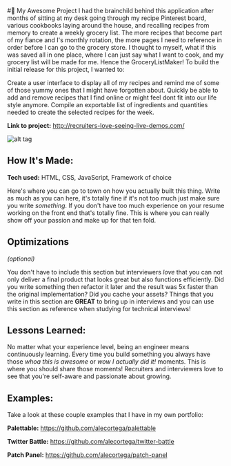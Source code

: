 #🌟 My Awesome Project
I had the brainchild behind this application after months of sitting at my desk going through my recipe Pinterest board, various cookbooks laying around the house, and recalling recipes from memory to create a weekly grocery list. The more recipes that become part of my fiance and I's monthly rotation, the more pages I need to reference in order before I can go to the grocery store. I thought to myself, what if this was saved all in one place, where I can just say what I want to cook, and my grocery list will be made for me. Hence the GroceryListMaker! To build the initial release for this project, I wanted to:

Create a user interface to display all of my recipes and remind me of some of those yummy ones that I might have forgotten about.
Quickly be able to add and remove recipes that I find online or might feel dont fit into our life style anymore.
Compile an exportable list of ingredients and quantities needed to create the selected recipes for the week.

**Link to project:** http://recruiters-love-seeing-live-demos.com/

![alt tag](http://placecorgi.com/1200/650)

## How It's Made:

**Tech used:** HTML, CSS, JavaScript, Framework of choice

Here's where you can go to town on how you actually built this thing. Write as much as you can here, it's totally fine if it's not too much just make sure you write *something*. If you don't have too much experience on your resume working on the front end that's totally fine. This is where you can really show off your passion and make up for that ten fold.

## Optimizations
*(optional)*

You don't have to include this section but interviewers *love* that you can not only deliver a final product that looks great but also functions efficiently. Did you write something then refactor it later and the result was 5x faster than the original implementation? Did you cache your assets? Things that you write in this section are **GREAT** to bring up in interviews and you can use this section as reference when studying for technical interviews!

## Lessons Learned:

No matter what your experience level, being an engineer means continuously learning. Every time you build something you always have those *whoa this is awesome* or *wow I actually did it!* moments. This is where you should share those moments! Recruiters and interviewers love to see that you're self-aware and passionate about growing.

## Examples:
Take a look at these couple examples that I have in my own portfolio:

**Palettable:** https://github.com/alecortega/palettable

**Twitter Battle:** https://github.com/alecortega/twitter-battle

**Patch Panel:** https://github.com/alecortega/patch-panel
